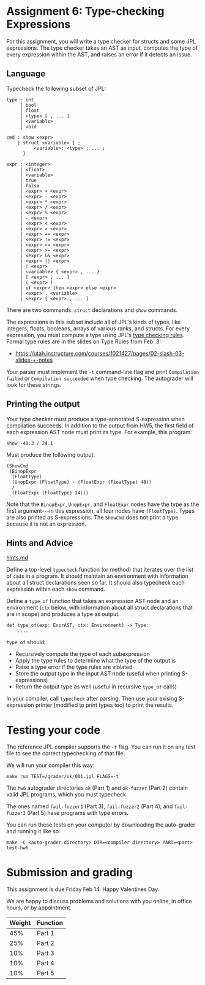 Assignment 6: Type-checking Expressions
=======================================

For this assignment, you will write a type checker for structs
and some JPL expressions.
The type checker takes an AST as input, computes the type of every expression
within the AST, and raises an error if it detects an issue.


## Language

Typecheck the following subset of JPL:

```
type : int
     | bool
     | float
     | <type> [ , ... ]
     | <variable>
     | void

cmd : show <expr>
    | struct <variable> { ;
          <variable>: <type> ; ... ;
      }

expr : <integer>
     | <float>
     | <variable>
     | true
     | false
     | <expr> + <expr>
     | <expr> - <expr>
     | <expr> * <expr>
     | <expr> / <expr>
     | <expr> % <expr>
     | - <expr>
     | <expr> < <expr>
     | <expr> > <expr>
     | <expr> == <expr>
     | <expr> != <expr>
     | <expr> <= <expr>
     | <expr> >= <expr>
     | <expr> && <expr>
     | <expr> || <expr>
     | ! <expr>
     | <variable> { <expr> , ... }
     | [ <expr> , ... ]
     | ( <expr> )
     | if <expr> then <expr> else <expr>
     | <expr> . <variable>
     | <expr> [ <expr> , ... ]
```

There are two commands: `struct` declarations and `show` commands.

The expressions in this subset include all of JPL's kinds of types, like
integers, floats, booleans, arrays of various ranks, and structs.
For every expression, you must compute a type
using JPL's [type checking rules](../spec.md#Expressions).
Formal type rules are in the slides on Type Rules from Feb. 3:

* <https://utah.instructure.com/courses/1021427/pages/02-slash-03-slides-+-notes>


Your parser must implement the `-t` command-line flag and print `Compilation
failed` or `Compilation succeeded` when type checking. The autograder will
look for these strings.


## Printing the output

Your type checker must produce a type-annotated S-expression when compilation
succeeds. In addition to the output from HW5, the first field of each expression
AST node must print its type. For example, this program:

    show -48.3 / 24.1

Must produce the following output:

    (ShowCmd
     (BinopExpr
      (FloatType)
      (UnopExpr (FloatType) - (FloatExpr (FloatType) 48))
      /
      (FloatExpr (FloatType) 24)))

Note that the `BinopExpr`, `UnopExpr`, and `FloatExpr` nodes have the type as
the first argument---in this expression, all four nodes have `(FloatType)`.
Types are also printed as S-expressions. The `ShowCmd` does not print a
type because it is not an expression.


## Hints and Advice

[hints.md](./hints.md)

Define a top-level `typecheck` function (or method) that iterates over
the list of `cmd`s in a program. It should maintain an environment
with information about all struct declarations seen so far. It should
also typecheck each expression within each `show` command.

Define a `type_of` function that takes an expression AST node and
an environment (`ctx` below, with information about all struct declarations
that are in scope) and produces a type as output.

    def type_of(exp: ExprAST, ctx: Environment) -> Type:
        ....

`type_of` should:

- Recursively compute the type of each subexpression
- Apply the type rules to determine what the type of the output is
- Raise a type error if the type rules are violated
- Store the output type in the input AST node (useful when printing S-expressions)
- Return the output type as well (useful in recursive `type_of` calls)

In your compiler, call `typecheck` after parsing. Then use your exising
S-expression printer (modified to print types too) to print the results.


# Testing your code

The reference JPL compiler supports the `-t` flag. You can run it on any test
file to see the correct typechecking of that file.

We will run your compiler this way:

    make run TEST=/grader/ok/001.jpl FLAGS=-t

The `hw6` autograder directories `ok` (Part 1) and `ok-fuzzer` (Part 2) contain
valid JPL programs, which you must typecheck.

The ones named `fail-fuzzer1` (Part 3), `fail-fuzzer2` (Part 4), and
`fail-fuzzer3` (Part 5) have programs with type errors.

You can run these tests on your computer by downloading the
auto-grader and running it like so:

    make -C <auto-grader directory> DIR=<compiler directory> PART=<part> test-hw6


# Submission and grading

This assignment is due Friday Feb 14. Happy Valentines Day.

We are happy to discuss problems and solutions with you online, in office
hours, or by appointment.

| Weight | Function |
|--------|----------|
| 45%    | Part 1   |
| 25%    | Part 2   |
| 10%    | Part 3   |
| 10%    | Part 4   |
| 10%    | Part 5   |

